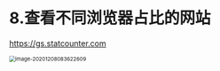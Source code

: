 # 8.查看不同浏览器占比的网站

https://gs.statcounter.com

<img src="/Users/bugaco/BugLog/Typora/前端/CSS/assets/image-20201208083622609.png" alt="image-20201208083622609" style="zoom: 67%;" />
